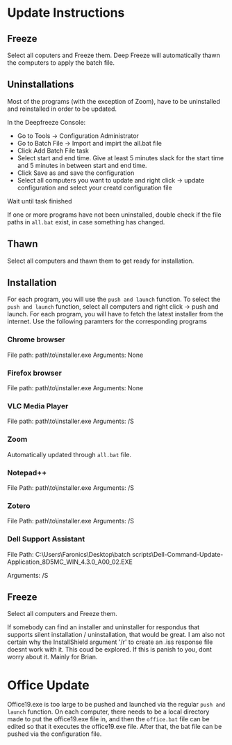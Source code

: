 # Update Instructions

## Freeze
Select all coputers and Freeze them. Deep Freeze will automatically thawn the computers to apply the batch file.

## Uninstallations
Most of the programs (with the exception of Zoom), have to be uninstalled and reinstalled in order to be updated.

In the Deepfreeze Console:
* Go to Tools -> Configuration Administrator
* Go to Batch File -> Import and impirt the all.bat file
* Click Add Batch File task
* Select start and end time. Give at least 5 minutes slack for the start time and 5 minutes in between start and end time.
* Click Save as and save the configuration
* Select all computers you want to update and right click -> update configuration and select your creatd configuration file

Wait until task finished

If one or more programs have not been uninstalled, double check if the file paths in `all.bat` exist, in case something has changed.

## Thawn
Select all computers and thawn them to get ready for installation.

## Installation
For each program, you will use the `push and launch` function. To select the `push and launch` function, select all computers and right click -> push and launch.
For each program, you will have to fetch the latest installer from the internet.
Use the following paramters for the corresponding programs

### Chrome browser
File path: path\to\installer.exe
Arguments: None

### Firefox browser
File path: path\to\installer.exe
Arguments: None

### VLC Media Player
File path: path\to\installer.exe
Arguments: /S

### Zoom
Automatically updated through `all.bat` file.

### Notepad++
File Path: path\to\installer.exe
Arguments: /S

### Zotero
File Path: path\to\installer.exe
Arguments: /S

### Dell Support Assistant
File Path: C:\Users\Faronics\Desktop\batch scripts\Dell-Command-Update-Application_8D5MC_WIN_4.3.0_A00_02.EXE

Arguments: /S

## Freeze
Select all computers and Freeze them.

If somebody can find an installer and uninstaller for respondus that supports silent installation / uninstallation, that would be great. I am also not certain why the InstallShield argument '/r' to create an .iss response file doesnt work with it. This coud be explored. If this is panish to you, dont worry about it. Mainly for Brian.


# Office Update
Office19.exe is too large to be pushed and launched via the regular `push and launch` function.
On each computer, there needs to be a local directory made to put the office19.exe file in, and then the `office.bat` file can be edited so that it executes the office19.exe file. After that, the bat file can be pushed via the configuration file.
